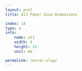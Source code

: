 ```yaml
---
layout: post
title: A13 Paper Size Dimensions

index: 14
type: a
info:
    name: a13
    width: 9
    height: 13
    unit: mm

permalink: /en/a/:slug/
---
```


